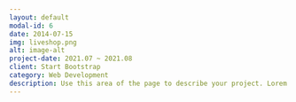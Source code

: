 ```yaml
---
layout: default
modal-id: 6
date: 2014-07-15
img: liveshop.png
alt: image-alt
project-date: 2021.07 ~ 2021.08
client: Start Bootstrap
category: Web Development
description: Use this area of the page to describe your project. Lorem ipsum dolor sit amet, consectetur adipisicing elit. Mollitia neque assumenda ipsam nihil, molestias magnam, recusandae quos quis inventore quisquam velit asperiores, vitae? Reprehenderit soluta, eos quod consequuntur itaque. Nam.
---
```

